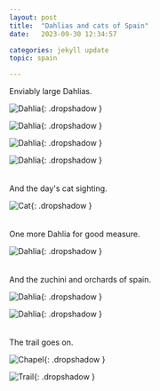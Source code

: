 ```yaml
---
layout: post
title:  "Dahlias and cats of Spain"
date:   2023-09-30 12:34:57

categories: jekyll update
topic: spain

---
```


Enviably large Dahlias.

![Dahlia](/images/spain/2023-09-30/fourth/image0.jpeg){: .dropshadow }

![Dahlia](/images/spain/2023-09-30/fourth/image1.jpeg){: .dropshadow }

![Dahlia](/images/spain/2023-09-30/fourth/image2.jpeg){: .dropshadow }

![Dahlia](/images/spain/2023-09-30/fourth/image3.jpeg){: .dropshadow }
<br><br><br>
And the day's cat sighting.

![Cat](/images/spain/2023-09-30/fourth/image4.jpeg){: .dropshadow }
<br><br><br>
One more Dahlia for good measure.

![Dahlia](/images/spain/2023-09-30/fifth/image0.jpeg){: .dropshadow }
<br><br><br>
And the zuchini and orchards of spain.

![Dahlia](/images/spain/2023-09-30/fifth/image1.jpeg){: .dropshadow }

![Dahlia](/images/spain/2023-09-30/fifth/image2.jpeg){: .dropshadow }
<br><br><br>
The trail goes on.

![Chapel](/images/spain/2023-09-30/fifth/image3.jpeg){: .dropshadow }

![Trail](/images/spain/2023-09-30/fifth/image4.jpeg){: .dropshadow }
